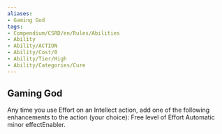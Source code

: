 ```yaml
---
aliases:
- Gaming God
tags:
- Compendium/CSRD/en/Rules/Abilities
- Ability
- Ability/ACTION
- Ability/Cost/0
- Ability/Tier/High
- Ability/Categories/Cure
---
```


  
## Gaming God  
Any time you use Effort on an Intellect action, add one of the following enhancements to the action (your choice): Free level of Effort Automatic minor effectEnabler.